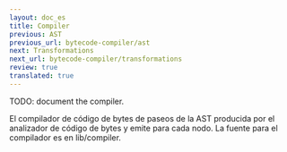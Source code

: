 ```yaml
---
layout: doc_es
title: Compiler
previous: AST
previous_url: bytecode-compiler/ast
next: Transformations
next_url: bytecode-compiler/transformations
review: true
translated: true
---
```


TODO: document the compiler.

El compilador de código de bytes de paseos de la AST producida por el
analizador de código de bytes y emite para cada nodo. La fuente para el
compilador es en lib/compiler.

